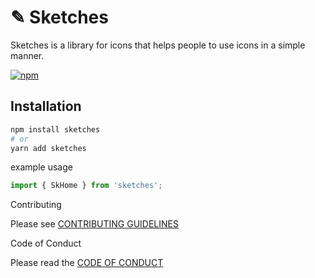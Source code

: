 # ✎ Sketches

Sketches is a library for icons that helps people to use icons in a simple manner.

[![npm][npm-image]][npm-url]

[npm-image]: https://img.shields.io/npm/v/react-icons.svg?style=flat-square
[npm-url]: https://www.npmjs.com/package/react-icons


## Installation 
``` bash 
npm install sketches
# or 
yarn add sketches
``` 

example usage

```jsx
import { SkHome } from 'sketches';

```
Contributing

Please see [CONTRIBUTING GUIDELINES](Contributing.md)

Code of Conduct

Please read the [CODE OF CONDUCT](CODE_OF_CONDUCT.md)
